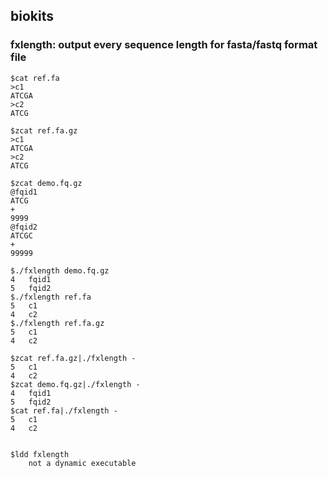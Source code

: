 ## biokits

### fxlength: output every sequence length for fasta/fastq format file
```
$cat ref.fa
>c1
ATCGA
>c2
ATCG

$zcat ref.fa.gz
>c1
ATCGA
>c2
ATCG

$zcat demo.fq.gz
@fqid1
ATCG
+
9999
@fqid2
ATCGC
+
99999

$./fxlength demo.fq.gz
4	fqid1
5	fqid2
$./fxlength ref.fa
5	c1
4	c2
$./fxlength ref.fa.gz
5	c1
4	c2

$zcat ref.fa.gz|./fxlength -
5	c1
4	c2
$zcat demo.fq.gz|./fxlength -
4	fqid1
5	fqid2
$cat ref.fa|./fxlength -
5	c1
4	c2


$ldd fxlength
	not a dynamic executable
```
